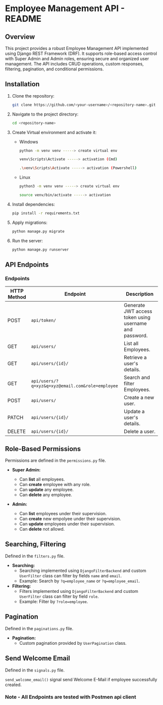 # Employee Management API - README

## Overview
This project provides a robust Employee Management API implemented using Django REST Framework (DRF). It supports role-based access control with Super Admin and Admin roles, ensuring secure and organized user management. The API includes CRUD operations, custom responses, filtering, pagination, and conditional permissions.

## Installation

1. Clone the repository:
    ```bash
    git clone https://github.com/<your-username>/<repository-name>.git
    ```

2. Navigate to the project directory:
    ```bash
    cd <repository-name>
    ```
3. Create Virtual environment and activate it:
  
    - Windows

        ```bash
        python -m venv venv -----> create virtual env
        
        venv\Scripts\Activate -----> activation (Cmd)
        
        .\venv\Scripts\Activate -----> activation (Powershell)

        ```
    - Linux

        ```bash
        python3 -m venv venv -----> create virtual env
        
        source venv/bin/activate -----> activation
        ```


4. Install dependencies:
    ```bash
    pip install -r requirements.txt
    ```

5. Apply migrations:
    ```bash
    python manage.py migrate
    ```

6. Run the server:
    ```bash
    python manage.py runserver
    ```

## API Endpoints

### Endpoints

| HTTP Method | Endpoint             | Description                                         |
|-------------|----------------------|------------------------------------------
| POST         | `api/token/`            | Generate JWT access token using username and password. 
| GET         | `api/users/`            | List all Employees.                |
| GET         | `api/users/{id}/`       | Retrieve a user's details.                         |
| GET         | `api/users/?q=xyz&q=xyz@email.com&role=employee`| Search and filter Employees.                |
| POST        | `api/users/`            | Create a new user.                                  |
| PATCH       | `api/users/{id}/`       | Update a user's details.                           |
| DELETE      | `api/users/{id}/`       | Delete a user.                                      |

## Role-Based Permissions

Permissions are defined in the `permissions.py` file.

- **Super Admin:**
  - Can **list** all employees.
  - Can **create** employee with any role.
  - Can **update** any employee.
  - Can **delete** any employee.
  
  
- **Admin:**
  - Can **list** employees under their supervision.
  - Can **create** new empolyee under their supervision.
  - Can **update** employees under their supervision. 
  - Can **delete** not allowd.
  
  

## Searching, Filtering
Defined in the `filters.py` file.
- **Searching:**
  - Searching implemented using `DjangoFilterBackend` and custom `UserFilter` class can filter by fields `name` and  `email`.
  - Example: Search by `?q=employee_name` or `?q=employee_email`.
- **Filtering:**
  - Filters implemented using `DjangoFilterBackend` and custom `UserFilter` class can filter by field `role`.
  - Example: Filter by `?role=employee`.


## Pagination
Defined in the `paginations.py` file.
- **Pagination:**
  - Custom pagination provided by `UserPagination` class.

## Send Welcome Email
Defined in the `signals.py` file.

`send_welcome_email()` signal send Welcome E-Mail if employee successfully created.

### Note - All Endpoints are tested with Postmen api client
